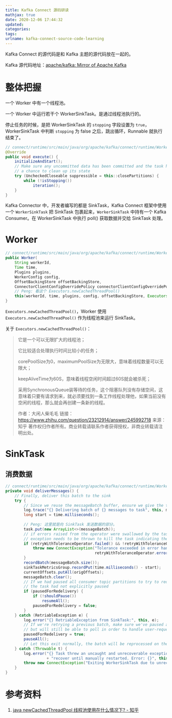 ```yaml
---
title: Kafka Connect 源码研读
mathjax: true
date: 2020-12-06 17:44:32
updated:
categories:
tags:
urlname: kafka-connect-source-code-learning
---
```




<!-- more -->



Kafka Connect 的源代码是和 Kafka 主题的源代码放在一起的。

Kafka 源代码地址：[apache/kafka: Mirror of Apache Kafka](https://github.com/apache/kafka)











# 整体把握



一个 Worker 中有一个线程池。

一个 Worker 中运行若干个 WorkerSinkTask。是通过线程池执行的。

停止任务的时候，是把 WorkerSinkTask 的 `stopping` 字段设置为 `true`，WorkerSinkTask 中判断 `stopping` 为 false 之后，跳出循环，Runnable 就执行结束了。

```java
// connect/runtime/src/main/java/org/apache/kafka/connect/runtime/WorkerSinkTask.java
@Override
public void execute() {
    initializeAndStart();
    // Make sure any uncommitted data has been committed and the task has
    // a chance to clean up its state
    try (UncheckedCloseable suppressible = this::closePartitions) {
        while (!isStopping())
            iteration();
    }
}
```



Kafka Connector 中，开发者编写的都是 SinkTask，Kafka Connect 框架中使用一个 `WorkerSinkTask` 把 SinkTask 包裹起来，`WorkerSinkTask` 中持有一个 Kafka Consumer。在 WorkerSinkTask 中执行 poll() 获取数据并交给 SinkTask 处理。









# Worker



```java
// connect/runtime/src/main/java/org/apache/kafka/connect/runtime/Worker.java
public Worker(
    String workerId,
    Time time,
    Plugins plugins,
    WorkerConfig config,
    OffsetBackingStore offsetBackingStore,
    ConnectorClientConfigOverridePolicy connectorClientConfigOverridePolicy) {
    // Peng: 看这个 Executors.newCachedThreadPool()
    this(workerId, time, plugins, config, offsetBackingStore, Executors.newCachedThreadPool(), connectorClientConfigOverridePolicy);
}
```



`Executors.newCachedThreadPool()`，Worker 使用 `Executors.newCachedThreadPool()` 作为线程池来运行 SinkTask。

关于 `Executors.newCachedThreadPool()`：

> 它是一个可以无限扩大的线程池；
>
> 它比较适合处理执行时间比较小的任务；
>
> corePoolSize为0，maximumPoolSize为无限大，意味着线程数量可以无限大；
>
> keepAliveTime为60S，意味着线程空闲时间超过60S就会被杀死；
>
> 采用SynchronousQueue装等待的任务，这个阻塞队列没有存储空间，这意味着只要有请求到来，就必须要找到一条工作线程处理他，如果当前没有空闲的线程，那么就会再创建一条新的线程。
>
> 
>
> 作者：大闲人柴毛毛
> 链接：https://www.zhihu.com/question/23212914/answer/245992718
> 来源：知乎
> 著作权归作者所有。商业转载请联系作者获得授权，非商业转载请注明出处。





# SinkTask

## 消费数据



```java
// connect/runtime/src/main/java/org/apache/kafka/connect/runtime/WorkerSinkTask.java
private void deliverMessages() {
    // Finally, deliver this batch to the sink
    try {
        // Since we reuse the messageBatch buffer, ensure we give the task its own copy
        log.trace("{} Delivering batch of {} messages to task", this, messageBatch.size());
        long start = time.milliseconds();
        
        // Peng: 这里就是向 SinkTask 发送数据的部分。
        task.put(new ArrayList<>(messageBatch));
        // if errors raised from the operator were swallowed by the task implementation, an
        // exception needs to be thrown to kill the task indicating the tolerance was exceeded
        if (retryWithToleranceOperator.failed() && !retryWithToleranceOperator.withinToleranceLimits()) {
            throw new ConnectException("Tolerance exceeded in error handler",
                                       retryWithToleranceOperator.error());
        }
        recordBatch(messageBatch.size());
        sinkTaskMetricsGroup.recordPut(time.milliseconds() - start);
        currentOffsets.putAll(origOffsets);
        messageBatch.clear();
        // If we had paused all consumer topic partitions to try to redeliver data, then we should resume any that
        // the task had not explicitly paused
        if (pausedForRedelivery) {
            if (!shouldPause())
                resumeAll();
            pausedForRedelivery = false;
        }
    } catch (RetriableException e) {
        log.error("{} RetriableException from SinkTask:", this, e);
        // If we're retrying a previous batch, make sure we've paused all topic partitions so we don't get new data,
        // but will still be able to poll in order to handle user-requested timeouts, keep group membership, etc.
        pausedForRedelivery = true;
        pauseAll();
        // Let this exit normally, the batch will be reprocessed on the next loop.
    } catch (Throwable t) {
        log.error("{} Task threw an uncaught and unrecoverable exception. Task is being killed and will not "
                  + "recover until manually restarted. Error: {}", this, t.getMessage(), t);
        throw new ConnectException("Exiting WorkerSinkTask due to unrecoverable exception.", t);
    }
}
```









# 参考资料

1. [java newCachedThreadPool 线程池使用在什么情况下? - 知乎](https://www.zhihu.com/question/23212914)

